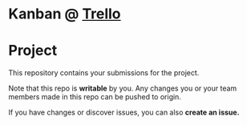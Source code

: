 # Kanban @ [Trello](https://trello.com/b/GNuli75c/itsa)

# Project
 This repository contains your submissions for the project.

Note that this repo is **writable** by you. Any changes you or your team members made in this repo can be pushed to origin. 

If you have changes or discover issues, you can also **create an issue.**

